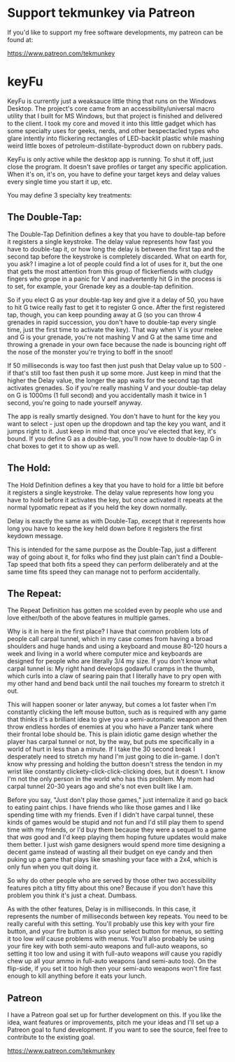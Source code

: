 # Support tekmunkey via Patreon

If you'd like to support my free software developments, my patreon can be found at:

https://www.patreon.com/tekmunkey

# keyFu

KeyFu is currently just a weaksauce little thing that runs on the Windows Desktop.  The project's core came from an accessibility/universal macro utility that I built for MS Windows, but that project is finished and delivered to the client.  I took my core and moved it into this little gadget which has some specialty uses for geeks, nerds, and other bespectacled types who glare intently into flickering rectangles of LED-backlit plastic while mashing weird little boxes of petroleum-distillate-byproduct down on rubbery pads.

KeyFu is only active while the desktop app is running.  To shut it off, just close the program.  It doesn't save profiles or target any specific application.  When it's on, it's on, you have to define your target keys and delay values every single time you start it up, etc.

You may define 3 specialty key treatments:

## The Double-Tap:

The Double-Tap Definition defines a key that you have to double-tap before it registers a single keystroke.  The delay value represents how fast you have to double-tap it, or how long the delay is between the first tap and the second tap before the keystroke is completely discarded.  What on earth for, you ask?  I imagine a lot of people could find a lot of uses for it, but the one that gets the most attention from this group of flickerfiends with cludgy fingers who grope in a panic for V and inadvertently hit G in the process is to set, for example, your Grenade key as a double-tap definition.

So if you elect G as your double-tap key and give it a delay of 50, you have to hit G twice really fast to get it to register G once.  After the first registered tap, though, you can keep pounding away at G (so you can throw 4 grenades in rapid succession, you don't have to double-tap every single time, just the first time to activate the key).  That way when V is your melee and G is your grenade, you're not mashing V and G at the same time and throwing a grenade in your own face because the nade is bouncing right off the nose of the monster you're trying to boff in the snoot!

If 50 milliseconds is way too fast then just push that Delay value up to 500 - if that's still too fast then push it up some more.  Just keep in mind that the higher the Delay value, the longer the app waits for the second tap that activates grenades.  So if you're really mashing V and your double-tap delay on G is 1000ms (1 full second) and you accidentally mash it twice in 1 second, you're going to nade yourself anyway.

The app is really smartly designed.  You don't have to hunt for the key you want to select - just open up the dropdown and tap the key you want, and it jumps right to it.  Just keep in mind that once you've elected that key, it's bound.  If you define G as a double-tap, you'll now have to double-tap G in chat boxes to get it to show up as well.

## The Hold:

The Hold Definition defines a key that you have to hold for a little bit before it registers a single keystroke.  The delay value represents how long you have to hold before it activates the key, but once activated it repeats at the normal typomatic repeat as if you held the key down normally.

Delay is exactly the same as with Double-Tap, except that it represents how long you have to keep the key held down before it registers the first keydown message.

This is intended for the same purpose as the Double-Tap, just a different way of going about it, for folks who find they just plain can't find a Double-Tap speed that both fits a speed they can perform deliberately and at the same time fits speed they can manage not to perform accidentally.

## The Repeat:

The Repeat Definition has gotten me scolded even by people who use and love either/both of the above features in multiple games.

Why is it in here in the first place?  I have that common problem lots of people call carpal tunnel, which in my case comes from having a broad shoulders and huge hands and using a keyboard and mouse 80-120 hours a week and living in a world where computer mice and keyboards are designed for people who are literally 3/4 my size.  If you don't know what carpal tunnel is:  My right hand develops godawful cramps in the thumb, which curls into a claw of searing pain that I literally have to pry open with my other hand and bend back until the nail touches my forearm to stretch it out.

This will happen sooner or later anyway, but comes a lot faster when I'm constantly clicking the left mouse button, such as is required with any game that thinks it's a brilliant idea to give you a semi-automatic weapon and then throw endless hordes of enemies at you who have a Panzer tank where their frontal lobe should be.  This is plain idiotic game design whether the player has carpal tunnel or not, by the way, but puts me specifically in a world of hurt in less than a minute.  If I take the 30 second break I desperately need to stretch my hand I'm just going to die in-game.  I don't know why pressing and holding the button doesn't stress the tendon in my wrist like constantly clickety-click-click-clicking does, but it doesn't.  I know I'm not the only person in the world who has this problem.  My mom had carpal tunnel 20-30 years ago and she's not even built like I am.

Before you say, "Just don't play those games," just internalize it and go back to eating paint chips.  I have friends who like those games and I like spending time with my friends.  Even if I didn't have carpal tunnel, these kinds of games would be stupid and not fun and I'd still play them to spend time with my friends, or I'd buy them because they were a sequel to a game that *was* good and I'd keep playing them hoping future updates would make them better.  I just wish game designers would spend more time designing a decent game instead of wasting all their budget on eye candy and then puking up a game that plays like smashing your face with a 2x4, which is only fun when you quit doing it.

So why do other people who are served by those other two accessibility features pitch a titty fitty about this one?  Because if you don't have this problem you think it's just a cheat.  Dumbass.

As with the other features, Delay is in milliseconds.  In this case, it represents the number of milliseconds between key repeats.  You need to be really careful with this setting.  You'll probably use this key with your fire button, and your fire button is also your select button for menus, so setting it too low *will* cause problems with menus.  You'll also probably be using your fire key with both semi-auto weapons and full-auto weapons, so setting it too low and using it with full-auto weapons *will* cause you rapidly chew up all your ammo in full-auto weapons (and semi-auto too).  On the flip-side, if you set it too high then your semi-auto weapons won't fire fast enough to kill anything before it eats your lunch.

## Patreon

I have a Patreon goal set up for further development on this.  If you like the idea, want features or improvements, pitch me your ideas and I'll set up a Patreon goal to fund development.  If you want to see the source, feel free to contribute to the existing goal.

https://www.patreon.com/tekmunkey